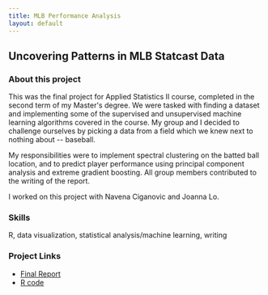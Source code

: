 ```yaml
---
title: MLB Performance Analysis
layout: default
---
```


## Uncovering Patterns in MLB Statcast Data

### About this project 
This was the final project for Applied Statistics II course, completed in the second term of my Master's degree. We were tasked with finding a dataset and implementing some of the supervised and unsupervised machine learning algorithms covered in the course. My group and I decided to challenge ourselves by picking a data from a field which we knew next to nothing about -- baseball. 

My responsibilities were to implement spectral clustering on the batted ball location, and to predict player performance using principal component analysis and extreme gradient boosting. All group members contributed to the writing of the report. 

I worked on this project with Navena Ciganovic and Joanna Lo.

### Skills
R, data visualization, statistical analysis/machine learning, writing

### Project Links
- [Final Report](Report.pdf)
- [R code](https://github.com/alauzon13/alauzon13.github.io/blob/main/mlb-performance/MLB_Final.Rmd)


